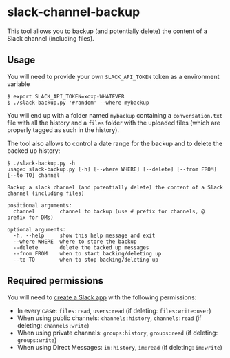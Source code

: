 # slack-channel-backup

This tool allows you to backup (and potentially delete) the content of a Slack channel (including files).

## Usage

You will need to provide your own `SLACK_API_TOKEN` token as a environment variable

```
$ export SLACK_API_TOKEN=xoxp-WHATEVER
$ ./slack-backup.py '#random' --where mybackup
```

You will end up with a folder named `mybackup` containing a `conversation.txt` file with all the history and a `files` folder with the uploaded files (which are properly tagged as such in the history).

The tool also allows to control a date range for the backup and to delete the backed up history:

```
$ ./slack-backup.py -h
usage: slack-backup.py [-h] [--where WHERE] [--delete] [--from FROM] [--to TO] channel

Backup a slack channel (and potentially delete) the content of a Slack channel (including files)

positional arguments:
  channel        channel to backup (use # prefix for channels, @ prefix for DMs)

optional arguments:
  -h, --help     show this help message and exit
  --where WHERE  where to store the backup
  --delete       delete the backed up messages
  --from FROM    when to start backing/deleting up
  --to TO        when to stop backing/deleting up
```

## Required permissions

You will need to [create a Slack app](https://api.slack.com/apps) with the following permissions:

 - In every case: `files:read`, `users:read` (if deleting: `files:write:user`)
 - When using public channels: `channels:history`, `channels:read` (if deleting: `channels:write`)
 - When using private channels: `groups:history`, `groups:read` (if deleting: `groups:write`)
 - When using Direct Messages: `im:history`, `im:read` (if deleting: `im:write`)

